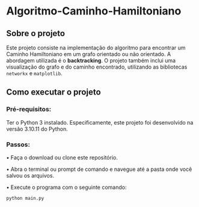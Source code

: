 # Algoritmo-Caminho-Hamiltoniano
## Sobre o projeto
Este projeto consiste na implementação do algoritmo para encontrar um Caminho Hamiltoniano em um grafo orientado ou não orientado. A abordagem utilizada é o **backtracking**. O projeto também inclui uma visualização do grafo e do caminho encontrado, utilizando as bibliotecas `networkx` e `matplotlib`.

## Como executar o projeto

### Pré-requisitos:
Ter o Python 3 instalado. Especificamente, este projeto foi desenvolvido na versão 3.10.11 do Python.

### Passos:
• Faça o download ou clone este repositório.

• Abra o terminal ou prompt de comando e navegue até a pasta onde você salvou os arquivos.

• Execute o programa com o seguinte comando:

```python main.py```
